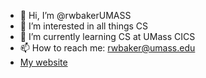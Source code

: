 - 👋 Hi, I’m @rwbakerUMASS
- 👀 I’m interested in all things CS
- 🌱 I’m currently learning CS at UMass CICS
- 📫 How to reach me: [rwbaker@umass.edu](mailto:rwbaker@umass.edu)
- [My website](www.rwbakerUMASS.github.io)
